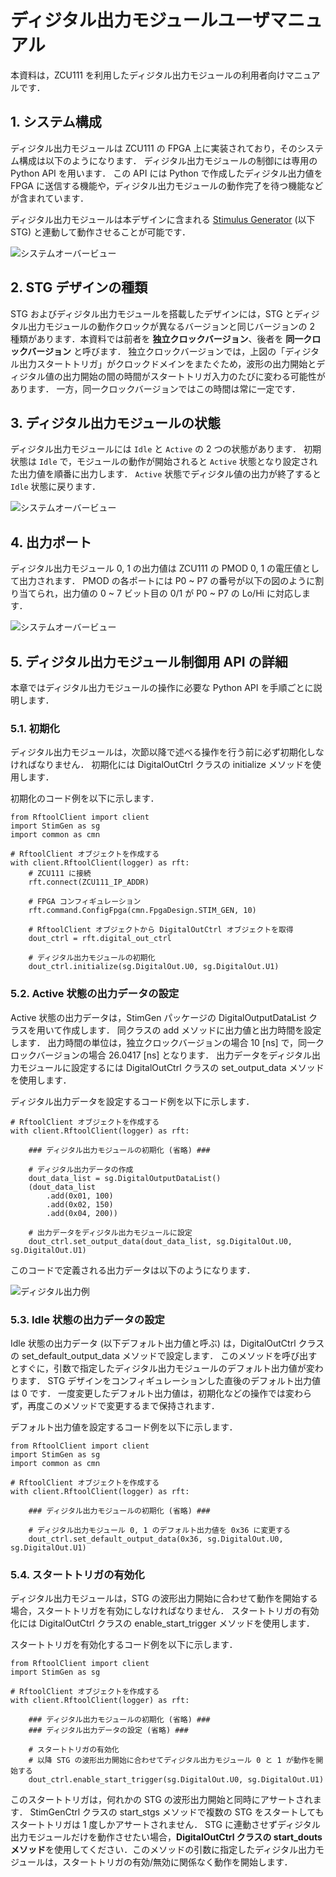 # ディジタル出力モジュールユーザマニュアル

本資料は，ZCU111 を利用したディジタル出力モジュールの利用者向けマニュアルです．

## 1. システム構成

ディジタル出力モジュールは ZCU111 の FPGA 上に実装されており，そのシステム構成は以下のようになります．
ディジタル出力モジュールの制御には専用の Python API を用います．
この API には Python で作成したディジタル出力値を FPGA に送信する機能や，ディジタル出力モジュールの動作完了を待つ機能などが含まれています．

ディジタル出力モジュールは本デザインに含まれる [Stimulus Generator](stimgen.md) (以下 STG) と連動して動作させることが可能です．

![システムオーバービュー](images/stg_system_overview.png)

## 2. STG デザインの種類

STG およびディジタル出力モジュールを搭載したデザインには，STG とディジタル出力モジュールの動作クロックが異なるバージョンと同じバージョンの 2 種類があります．本資料では前者を **独立クロックバージョン**、後者を **同一クロックバージョン** と呼びます．
独立クロックバージョンでは，上図の「ディジタル出力スタートトリガ」がクロックドメインをまたぐため，波形の出力開始とディジタル値の出力開始の間の時間がスタートトリガ入力のたびに変わる可能性があります．
一方，同一クロックバージョンではこの時間は常に一定です．

## 3. ディジタル出力モジュールの状態

ディジタル出力モジュールには `Idle` と `Active` の 2 つの状態があります．
初期状態は `Idle` で，モジュールの動作が開始されると `Active` 状態となり設定された出力値を順番に出力します．
`Active` 状態でディジタル値の出力が終了すると `Idle` 状態に戻ります．

![システムオーバービュー](images/state.png)

## 4. 出力ポート

ディジタル出力モジュール 0, 1 の出力値は ZCU111 の PMOD 0, 1 の電圧値として出力されます．
PMOD の各ポートには P0 ~ P7 の番号が以下の図のように割り当てられ，出力値の 0 ~ 7 ビット目の 0/1 が P0 ~ P7 の Lo/Hi に対応します．

![システムオーバービュー](images/pmod_ports.png)

## 5. ディジタル出力モジュール制御用 API の詳細

本章ではディジタル出力モジュールの操作に必要な Python API を手順ごとに説明します．

### 5.1. 初期化

ディジタル出力モジュールは，次節以降で述べる操作を行う前に必ず初期化しなければなりません．
初期化には DigitalOutCtrl クラスの initialize メソッドを使用します．

初期化のコード例を以下に示します．

```
from RftoolClient import client
import StimGen as sg
import common as cmn

# RftoolClient オブジェクトを作成する
with client.RftoolClient(logger) as rft:
    # ZCU111 に接続
    rft.connect(ZCU111_IP_ADDR)

    # FPGA コンフィギュレーション
    rft.command.ConfigFpga(cmn.FpgaDesign.STIM_GEN, 10)
    
    # RftoolClient オブジェクトから DigitalOutCtrl オブジェクトを取得
    dout_ctrl = rft.digital_out_ctrl

    # ディジタル出力モジュールの初期化
    dout_ctrl.initialize(sg.DigitalOut.U0, sg.DigitalOut.U1)
```

### 5.2. Active 状態の出力データの設定

Active 状態の出力データは，StimGen パッケージの DigitalOutputDataList クラスを用いて作成します．
同クラスの add メソッドに出力値と出力時間を設定します．
出力時間の単位は，独立クロックバージョンの場合 10 [ns] で，同一クロックバージョンの場合 26.0417 [ns] となります．
出力データをディジタル出力モジュールに設定するには DigitalOutCtrl クラスの set_output_data メソッドを使用します．

ディジタル出力データを設定するコード例を以下に示します．

```
# RftoolClient オブジェクトを作成する
with client.RftoolClient(logger) as rft:

    ### ディジタル出力モジュールの初期化 (省略) ###

    # ディジタル出力データの作成
    dout_data_list = sg.DigitalOutputDataList()
    (dout_data_list
        .add(0x01, 100)
        .add(0x02, 150)
        .add(0x04, 200))

    # 出力データをディジタル出力モジュールに設定
    dout_ctrl.set_output_data(dout_data_list, sg.DigitalOut.U0, sg.DigitalOut.U1)
```

このコードで定義される出力データは以下のようになります．

![ディジタル出力例](images/dout_result.png)

### 5.3. Idle 状態の出力データの設定

Idle 状態の出力データ (以下デフォルト出力値と呼ぶ) は，DigitalOutCtrl クラスの set_default_output_data メソッドで設定します．
このメソッドを呼び出すとすぐに，引数で指定したディジタル出力モジュールのデフォルト出力値が変わります．
STG デザインをコンフィギュレーションした直後のデフォルト出力値は 0 です．
一度変更したデフォルト出力値は，初期化などの操作では変わらず，再度このメソッドで変更するまで保持されます．

デフォルト出力値を設定するコード例を以下に示します．

```
from RftoolClient import client
import StimGen as sg
import common as cmn

# RftoolClient オブジェクトを作成する
with client.RftoolClient(logger) as rft:
    
    ### ディジタル出力モジュールの初期化 (省略) ###

    # ディジタル出力モジュール 0, 1 のデフォルト出力値を 0x36 に変更する
    dout_ctrl.set_default_output_data(0x36, sg.DigitalOut.U0, sg.DigitalOut.U1)
```

### 5.4. スタートトリガの有効化

ディジタル出力モジュールは，STG の波形出力開始に合わせて動作を開始する場合，スタートトリガを有効にしなければなりません．
スタートトリガの有効化には DigitalOutCtrl クラスの enable_start_trigger メソッドを使用します．

スタートトリガを有効化するコード例を以下に示します．

```
from RftoolClient import client
import StimGen as sg

# RftoolClient オブジェクトを作成する
with client.RftoolClient(logger) as rft:
    
    ### ディジタル出力モジュールの初期化 (省略) ###
    ### ディジタル出力データの設定 (省略) ###

    # スタートトリガの有効化
    # 以降 STG の波形出力開始に合わせてディジタル出力モジュール 0 と 1 が動作を開始する
    dout_ctrl.enable_start_trigger(sg.DigitalOut.U0, sg.DigitalOut.U1)
```

このスタートトリガは，何れかの STG の波形出力開始と同時にアサートされます．
StimGenCtrl クラスの start_stgs メソッドで複数の STG をスタートしてもスタートトリガは 1 度しかアサートされません．
STG に連動させずディジタル出力モジュールだけを動作させたい場合，**DigitalOutCtrl クラスの start_douts メソッド**を使用してください．このメソッドの引数に指定したディジタル出力モジュールは，スタートトリガの有効/無効に関係なく動作を開始します．

